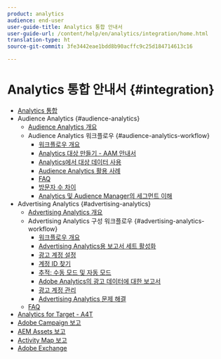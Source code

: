 ```yaml
---
product: analytics
audience: end-user
user-guide-title: Analytics 통합 안내서
user-guide-url: /content/help/en/analytics/integration/home.html
translation-type: ht
source-git-commit: 3fe3442eae1bdd8b90acffc9c25d184714613c16

---
```



# Analytics 통합 안내서 {#integration}

+ [Analytics 통합](home.md)
+ Audience Analytics {#audience-analytics}
   + [Audience Analytics 개요](c-audience-analytics/mc-audiences-aam.md)
   + Audience Analytics 워크플로우 {#audience-analytics-workflow}
      + [워크플로우 개요](c-audience-analytics/c-workflow/audiences-workflow.md)
      + [Analytics 대상 만들기 - AAM 안내서](https://docs.adobe.com/help/ko-KR/audience-manager/user-guide/features/destinations/experience-cloud-destinations/create-analytics-destination.html)
      + [Analytics에서 대상 데이터 사용](c-audience-analytics/c-workflow/use-audience-data-analytics.md)
      + [Audience Analytics 활용 사례](c-audience-analytics/aam-audience-use-cases.md)
      + [FAQ](c-audience-analytics/mc-audiences-faqs.md)
      + [방문자 수 차이](c-audience-analytics/visitor-count-reconciliation.md)
      + [Analytics 및 Audience Manager의 세그먼트 이해](c-audience-analytics/aam-analytics-segments.md)
+ Advertising Analytics {#advertising-analytics}
   + [Advertising Analytics 개요](c-advertising-analytics/overview.md)
   + Advertising Analytics 구성 워크플로우 {#advertising-analytics-workflow}
      + [워크플로우 개요](c-advertising-analytics/c-adanalytics-workflow/aa-workflow.md)
      + [Advertising Analytics용 보고서 세트 활성화](c-advertising-analytics/c-adanalytics-workflow/aa-provision-rs.md)
      + [광고 계정 설정](c-advertising-analytics/c-adanalytics-workflow/aa-create-ad-account.md)
      + [계정 ID 찾기](c-advertising-analytics/c-adanalytics-workflow/aa-locate-account-id.md)
      + [추적: 수동 모드 및 자동 모드](c-advertising-analytics/c-adanalytics-workflow/aa-manual-vs-automatic-tracking.md)
      + [Adobe Analytics의 광고 데이터에 대한 보고서](c-advertising-analytics/c-adanalytics-workflow/aa-report-ad-data-an.md)
      + [광고 계정 관리](c-advertising-analytics/c-adanalytics-workflow/aa-manage-ad-accounts.md)
      + [Advertising Analytics 문제 해결](c-advertising-analytics/c-adanalytics-workflow/aa-troubleshooting.md)
   + [FAQ](c-advertising-analytics/aa-faq.md)
+ [Analytics for Target - A4T](https://docs.adobe.com/content/help/ko-KR/target/using/integrate/a4t/a4t.html)
+ [Adobe Campaign 보고](adobe-campaign.md)
+ [AEM Assets 보고](aem-assets-reporting.md)
+ [Activity Map 보고](activitmap-reporting.md)
+ [Adobe Exchange](https://www.adobeexchange.com/experiencecloud.analytics.html#product)
